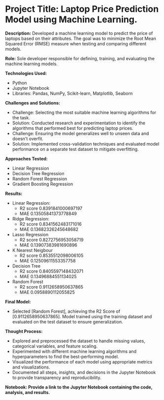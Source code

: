 # Project Title: Laptop Price Prediction Model using Machine Learning.

**Description:** Developed a machine learning model to predict the price of laptops based on their attributes. The goal was to minimize the Root Mean Squared Error (RMSE) measure when testing and comparing different models.

**Role:** Sole developer responsible for defining, training, and evaluating the machine learning models.

**Technologies Used:**
  - Python
  - Jupyter Notebook
  - Libraries: Pandas, NumPy, Scikit-learn, Matplotlib, Seaborn
    
**Challenges and Solutions:**
  - Challenge: Selecting the most suitable machine learning algorithms for the task.
  - Solution: Conducted research and experimentation to identify the algorithms that performed best for predicting laptop prices.
  - Challenge: Ensuring the model generalizes well to unseen data and doesn't overfit.
  - Solution: Implemented cross-validation techniques and evaluated model performance on a separate test dataset to mitigate overfitting.

**Approaches Tested:**
  - Linear Regression
  - Decision Tree Regression
  - Random Forest Regression
  - Gradient Boosting Regression
    
**Results:**
- Linear Regression: 
  - R2 score 0.8391841000697197
  - MAE 0.13505841373778849
- Ridge Regression:
  - R2 score 0.8341562483171016
  - MAE 0.13682326245648682
- Lasso Regression
  - R2 score 0.8272756953058719
  - MAE 0.13907383981690896
- K Nearest Neigbour
  - R2 score 0.8535512098006105
  - MAE 0.12509611553357758
- Decision Tree
  - R2 score 0.8405597148432071
  - MAE 0.13496884551134025
- Random Forest
  - R2 score 0.9112658950637865
  - MAE 0.0958890112055825
 
**Final Model:**
- Selected [Random Forest], achieving the R2 Score of [0.9112658950637865].
Model trained using the training dataset and evaluated on the test dataset to ensure generalization.

**Thought Process:**

- Explored and preprocessed the dataset to handle missing values, categorical variables, and feature scaling.
- Experimented with different machine learning algorithms and hyperparameters to find the best-performing model.
- Visualized the performance of each model using appropriate metrics and visualizations.
- Documented all steps, insights, and decisions in the Jupyter Notebook to provide transparency and reproducibility.

**Notebook: Provide a link to the Jupyter Notebook containing the code, analysis, and results.**
